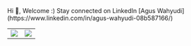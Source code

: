 <html>
  <head>
    <link href="https://cdn.jsdelivr.net/npm/bootstrap@5.0.0-beta3/dist/css/bootstrap.min.css" rel="stylesheet" integrity="sha384-eOJMYsd53ii+scO/bJGFsiCZc+5NDVN2yr8+0RDqr0Ql0h+rP48ckxlpbzKgwra6" crossorigin="anonymous">

  </head>
  <body>
    Hi 👋, Welcome :)
    Stay connected on LinkedIn [Agus Wahyudi](https://www.linkedin.com/in/agus-wahyudi-08b587166/)
    <table class= "border-0">
  <tr >
    <td > <img src="https://github-readme-stats.vercel.app/api/?username=aguswahy13&hide=stars&count_private=true&theme=tokyonight&bg_color=45,28272B,413F49&hide_border=true&show_icons=true)]()"></td>
    <td><img src="https://github-readme-stats.vercel.app/api/top-langs/?username=aguswahy13&layout=compact&theme=tokyonight&bg_color=45,28272B,413F49&langs_count=5&hide_border=true)]()"></td>
  </tr>

</table>
  </body>
  
</html>

<!---
audi1308/audi1308 is a ✨ special ✨ repository because its `README.md` (this file) appears on your GitHub profile.
You can click the Preview link to take a look at your changes.

- 👋 Hi, I’m @audi1308
- 👀 I’m interested in ...
- 🌱 I’m currently learning ...
- 💞️ I’m looking to collaborate on ...
- 📫 How to reach me ...
--->
